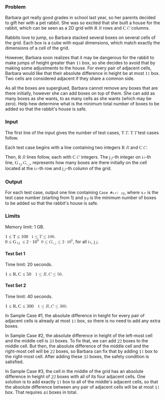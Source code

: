 <p><h3>Problem</h3>
<p>
  Barbara got really good grades in school last year,
  so her parents decided to gift her with a pet rabbit.
  She was so excited that she built a house for the rabbit,
  which can be seen as a 2D grid with <span class="MathJax_Preview" style="color: inherit;"></span><span class="MathJax" id="MathJax-Element-492-Frame" tabindex="0" data-mathml="<math xmlns=&quot;http://www.w3.org/1998/Math/MathML&quot;><mrow class=&quot;MJX-TeXAtom-ORD&quot;><mi mathvariant=&quot;bold&quot;>R</mi></mrow></math>" role="presentation" style="position: relative;"><nobr aria-hidden="true"><span class="math" id="MathJax-Span-5036" style="width: 0.969em; display: inline-block;"><span style="display: inline-block; position: relative; width: 0.855em; height: 0px; font-size: 110%;"><span style="position: absolute; clip: rect(1.423em, 1000.86em, 2.446em, -999.997em); top: -2.27em; left: 0em;"><span class="mrow" id="MathJax-Span-5037"><span class="texatom" id="MathJax-Span-5038"><span class="mrow" id="MathJax-Span-5039"><span class="mi" id="MathJax-Span-5040" style="font-family: MathJax_Main-bold;">R</span></span></span></span><span style="display: inline-block; width: 0px; height: 2.276em;"></span></span></span><span style="display: inline-block; overflow: hidden; vertical-align: -0.059em; border-left: 0px solid; width: 0px; height: 0.878em;"></span></span></nobr><span class="MJX_Assistive_MathML" role="presentation"><math xmlns="http://www.w3.org/1998/Math/MathML"><mrow class="MJX-TeXAtom-ORD"><mi mathvariant="bold">R</mi></mrow></math></span></span><script type="math/tex" id="MathJax-Element-492">\mathbf{R}</script> rows and <span class="MathJax_Preview" style="color: inherit;"></span><span class="MathJax" id="MathJax-Element-493-Frame" tabindex="0" data-mathml="<math xmlns=&quot;http://www.w3.org/1998/Math/MathML&quot;><mrow class=&quot;MJX-TeXAtom-ORD&quot;><mi mathvariant=&quot;bold&quot;>C</mi></mrow></math>" role="presentation" style="position: relative;"><nobr aria-hidden="true"><span class="math" id="MathJax-Span-5041" style="width: 0.969em; display: inline-block;"><span style="display: inline-block; position: relative; width: 0.855em; height: 0px; font-size: 110%;"><span style="position: absolute; clip: rect(1.423em, 1000.8em, 2.446em, -999.997em); top: -2.27em; left: 0em;"><span class="mrow" id="MathJax-Span-5042"><span class="texatom" id="MathJax-Span-5043"><span class="mrow" id="MathJax-Span-5044"><span class="mi" id="MathJax-Span-5045" style="font-family: MathJax_Main-bold;">C</span></span></span></span><span style="display: inline-block; width: 0px; height: 2.276em;"></span></span></span><span style="display: inline-block; overflow: hidden; vertical-align: -0.059em; border-left: 0px solid; width: 0px; height: 0.878em;"></span></span></nobr><span class="MJX_Assistive_MathML" role="presentation"><math xmlns="http://www.w3.org/1998/Math/MathML"><mrow class="MJX-TeXAtom-ORD"><mi mathvariant="bold">C</mi></mrow></math></span></span><script type="math/tex" id="MathJax-Element-493">\mathbf{C}</script> columns.
</p>
<p>
  Rabbits love to jump, so Barbara stacked several boxes on several cells of the grid.
  Each box is a cube with equal dimensions,
  which match exactly the dimensions of a cell of the grid.
</p>
<p>
  However, Barbara soon realizes that it may be dangerous for the rabbit to make jumps of height
  greater than <span class="MathJax_Preview" style="color: inherit;"></span><span class="MathJax" id="MathJax-Element-494-Frame" tabindex="0" data-mathml="<math xmlns=&quot;http://www.w3.org/1998/Math/MathML&quot;><mn>1</mn></math>" role="presentation" style="position: relative;"><nobr aria-hidden="true"><span class="math" id="MathJax-Span-5046" style="width: 0.571em; display: inline-block;"><span style="display: inline-block; position: relative; width: 0.514em; height: 0px; font-size: 110%;"><span style="position: absolute; clip: rect(1.366em, 1000.46em, 2.389em, -999.997em); top: -2.213em; left: 0em;"><span class="mrow" id="MathJax-Span-5047"><span class="mn" id="MathJax-Span-5048" style="font-family: MathJax_Main;">1</span></span><span style="display: inline-block; width: 0px; height: 2.219em;"></span></span></span><span style="display: inline-block; overflow: hidden; vertical-align: -0.059em; border-left: 0px solid; width: 0px; height: 0.878em;"></span></span></nobr><span class="MJX_Assistive_MathML" role="presentation"><math xmlns="http://www.w3.org/1998/Math/MathML"><mn>1</mn></math></span></span><script type="math/tex" id="MathJax-Element-494">1</script> box, so she decides to avoid that by making some adjustments to the house.
  For every pair of adjacent cells, Barbara would like that their absolute difference in height
  be at most <span class="MathJax_Preview" style="color: inherit;"></span><span class="MathJax" id="MathJax-Element-495-Frame" tabindex="0" data-mathml="<math xmlns=&quot;http://www.w3.org/1998/Math/MathML&quot;><mn>1</mn></math>" role="presentation" style="position: relative;"><nobr aria-hidden="true"><span class="math" id="MathJax-Span-5049" style="width: 0.571em; display: inline-block;"><span style="display: inline-block; position: relative; width: 0.514em; height: 0px; font-size: 110%;"><span style="position: absolute; clip: rect(1.366em, 1000.46em, 2.389em, -999.997em); top: -2.213em; left: 0em;"><span class="mrow" id="MathJax-Span-5050"><span class="mn" id="MathJax-Span-5051" style="font-family: MathJax_Main;">1</span></span><span style="display: inline-block; width: 0px; height: 2.219em;"></span></span></span><span style="display: inline-block; overflow: hidden; vertical-align: -0.059em; border-left: 0px solid; width: 0px; height: 0.878em;"></span></span></nobr><span class="MJX_Assistive_MathML" role="presentation"><math xmlns="http://www.w3.org/1998/Math/MathML"><mn>1</mn></math></span></span><script type="math/tex" id="MathJax-Element-495">1</script> box. Two cells are considered adjacent if they share a common side.
</p>
<p>
  As all the boxes are superglued, Barbara cannot remove any boxes that are there initially, however
  she can add boxes on top of them. She can add as many boxes as she wants, to as many cells as she
  wants (which may be zero). Help hew determine what is the minimum total number of boxes to be
  added so that the rabbit's house is safe.
</p>

<h3>Input</h3>
<p>
  The first line of the input gives the number of test cases, <span class="MathJax_Preview" style="color: inherit;"></span><span class="MathJax" id="MathJax-Element-496-Frame" tabindex="0" data-mathml="<math xmlns=&quot;http://www.w3.org/1998/Math/MathML&quot;><mrow class=&quot;MJX-TeXAtom-ORD&quot;><mi mathvariant=&quot;bold&quot;>T</mi></mrow></math>" role="presentation" style="position: relative;"><nobr aria-hidden="true"><span class="math" id="MathJax-Span-5052" style="width: 0.912em; display: inline-block;"><span style="display: inline-block; position: relative; width: 0.798em; height: 0px; font-size: 110%;"><span style="position: absolute; clip: rect(1.423em, 1000.74em, 2.446em, -999.997em); top: -2.27em; left: 0em;"><span class="mrow" id="MathJax-Span-5053"><span class="texatom" id="MathJax-Span-5054"><span class="mrow" id="MathJax-Span-5055"><span class="mi" id="MathJax-Span-5056" style="font-family: MathJax_Main-bold;">T</span></span></span></span><span style="display: inline-block; width: 0px; height: 2.276em;"></span></span></span><span style="display: inline-block; overflow: hidden; vertical-align: -0.059em; border-left: 0px solid; width: 0px; height: 0.878em;"></span></span></nobr><span class="MJX_Assistive_MathML" role="presentation"><math xmlns="http://www.w3.org/1998/Math/MathML"><mrow class="MJX-TeXAtom-ORD"><mi mathvariant="bold">T</mi></mrow></math></span></span><script type="math/tex" id="MathJax-Element-496">\mathbf{T}</script>. <span class="MathJax_Preview" style="color: inherit;"></span><span class="MathJax" id="MathJax-Element-497-Frame" tabindex="0" data-mathml="<math xmlns=&quot;http://www.w3.org/1998/Math/MathML&quot;><mrow class=&quot;MJX-TeXAtom-ORD&quot;><mi mathvariant=&quot;bold&quot;>T</mi></mrow></math>" role="presentation" style="position: relative;"><nobr aria-hidden="true"><span class="math" id="MathJax-Span-5057" style="width: 0.912em; display: inline-block;"><span style="display: inline-block; position: relative; width: 0.798em; height: 0px; font-size: 110%;"><span style="position: absolute; clip: rect(1.423em, 1000.74em, 2.446em, -999.997em); top: -2.27em; left: 0em;"><span class="mrow" id="MathJax-Span-5058"><span class="texatom" id="MathJax-Span-5059"><span class="mrow" id="MathJax-Span-5060"><span class="mi" id="MathJax-Span-5061" style="font-family: MathJax_Main-bold;">T</span></span></span></span><span style="display: inline-block; width: 0px; height: 2.276em;"></span></span></span><span style="display: inline-block; overflow: hidden; vertical-align: -0.059em; border-left: 0px solid; width: 0px; height: 0.878em;"></span></span></nobr><span class="MJX_Assistive_MathML" role="presentation"><math xmlns="http://www.w3.org/1998/Math/MathML"><mrow class="MJX-TeXAtom-ORD"><mi mathvariant="bold">T</mi></mrow></math></span></span><script type="math/tex" id="MathJax-Element-497">\mathbf{T}</script> test cases follow.
</p>
<p>
  Each test case begins with a line containing two integers <span class="MathJax_Preview" style="color: inherit;"></span><span class="MathJax" id="MathJax-Element-498-Frame" tabindex="0" data-mathml="<math xmlns=&quot;http://www.w3.org/1998/Math/MathML&quot;><mrow class=&quot;MJX-TeXAtom-ORD&quot;><mi mathvariant=&quot;bold&quot;>R</mi></mrow></math>" role="presentation" style="position: relative;"><nobr aria-hidden="true"><span class="math" id="MathJax-Span-5062" style="width: 0.969em; display: inline-block;"><span style="display: inline-block; position: relative; width: 0.855em; height: 0px; font-size: 110%;"><span style="position: absolute; clip: rect(1.423em, 1000.86em, 2.446em, -999.997em); top: -2.27em; left: 0em;"><span class="mrow" id="MathJax-Span-5063"><span class="texatom" id="MathJax-Span-5064"><span class="mrow" id="MathJax-Span-5065"><span class="mi" id="MathJax-Span-5066" style="font-family: MathJax_Main-bold;">R</span></span></span></span><span style="display: inline-block; width: 0px; height: 2.276em;"></span></span></span><span style="display: inline-block; overflow: hidden; vertical-align: -0.059em; border-left: 0px solid; width: 0px; height: 0.878em;"></span></span></nobr><span class="MJX_Assistive_MathML" role="presentation"><math xmlns="http://www.w3.org/1998/Math/MathML"><mrow class="MJX-TeXAtom-ORD"><mi mathvariant="bold">R</mi></mrow></math></span></span><script type="math/tex" id="MathJax-Element-498">\mathbf{R}</script> and <span class="MathJax_Preview" style="color: inherit;"></span><span class="MathJax" id="MathJax-Element-499-Frame" tabindex="0" data-mathml="<math xmlns=&quot;http://www.w3.org/1998/Math/MathML&quot;><mrow class=&quot;MJX-TeXAtom-ORD&quot;><mi mathvariant=&quot;bold&quot;>C</mi></mrow></math>" role="presentation" style="position: relative;"><nobr aria-hidden="true"><span class="math" id="MathJax-Span-5067" style="width: 0.969em; display: inline-block;"><span style="display: inline-block; position: relative; width: 0.855em; height: 0px; font-size: 110%;"><span style="position: absolute; clip: rect(1.423em, 1000.8em, 2.446em, -999.997em); top: -2.27em; left: 0em;"><span class="mrow" id="MathJax-Span-5068"><span class="texatom" id="MathJax-Span-5069"><span class="mrow" id="MathJax-Span-5070"><span class="mi" id="MathJax-Span-5071" style="font-family: MathJax_Main-bold;">C</span></span></span></span><span style="display: inline-block; width: 0px; height: 2.276em;"></span></span></span><span style="display: inline-block; overflow: hidden; vertical-align: -0.059em; border-left: 0px solid; width: 0px; height: 0.878em;"></span></span></nobr><span class="MJX_Assistive_MathML" role="presentation"><math xmlns="http://www.w3.org/1998/Math/MathML"><mrow class="MJX-TeXAtom-ORD"><mi mathvariant="bold">C</mi></mrow></math></span></span><script type="math/tex" id="MathJax-Element-499">\mathbf{C}</script>.
</p>
<p>
  Then, <span class="MathJax_Preview" style="color: inherit;"></span><span class="MathJax" id="MathJax-Element-500-Frame" tabindex="0" data-mathml="<math xmlns=&quot;http://www.w3.org/1998/Math/MathML&quot;><mrow class=&quot;MJX-TeXAtom-ORD&quot;><mi mathvariant=&quot;bold&quot;>R</mi></mrow></math>" role="presentation" style="position: relative;"><nobr aria-hidden="true"><span class="math" id="MathJax-Span-5072" style="width: 0.969em; display: inline-block;"><span style="display: inline-block; position: relative; width: 0.855em; height: 0px; font-size: 110%;"><span style="position: absolute; clip: rect(1.423em, 1000.86em, 2.446em, -999.997em); top: -2.27em; left: 0em;"><span class="mrow" id="MathJax-Span-5073"><span class="texatom" id="MathJax-Span-5074"><span class="mrow" id="MathJax-Span-5075"><span class="mi" id="MathJax-Span-5076" style="font-family: MathJax_Main-bold;">R</span></span></span></span><span style="display: inline-block; width: 0px; height: 2.276em;"></span></span></span><span style="display: inline-block; overflow: hidden; vertical-align: -0.059em; border-left: 0px solid; width: 0px; height: 0.878em;"></span></span></nobr><span class="MJX_Assistive_MathML" role="presentation"><math xmlns="http://www.w3.org/1998/Math/MathML"><mrow class="MJX-TeXAtom-ORD"><mi mathvariant="bold">R</mi></mrow></math></span></span><script type="math/tex" id="MathJax-Element-500">\mathbf{R}</script> lines follow, each with <span class="MathJax_Preview" style="color: inherit;"></span><span class="MathJax" id="MathJax-Element-501-Frame" tabindex="0" data-mathml="<math xmlns=&quot;http://www.w3.org/1998/Math/MathML&quot;><mrow class=&quot;MJX-TeXAtom-ORD&quot;><mi mathvariant=&quot;bold&quot;>C</mi></mrow></math>" role="presentation" style="position: relative;"><nobr aria-hidden="true"><span class="math" id="MathJax-Span-5077" style="width: 0.969em; display: inline-block;"><span style="display: inline-block; position: relative; width: 0.855em; height: 0px; font-size: 110%;"><span style="position: absolute; clip: rect(1.423em, 1000.8em, 2.446em, -999.997em); top: -2.27em; left: 0em;"><span class="mrow" id="MathJax-Span-5078"><span class="texatom" id="MathJax-Span-5079"><span class="mrow" id="MathJax-Span-5080"><span class="mi" id="MathJax-Span-5081" style="font-family: MathJax_Main-bold;">C</span></span></span></span><span style="display: inline-block; width: 0px; height: 2.276em;"></span></span></span><span style="display: inline-block; overflow: hidden; vertical-align: -0.059em; border-left: 0px solid; width: 0px; height: 0.878em;"></span></span></nobr><span class="MJX_Assistive_MathML" role="presentation"><math xmlns="http://www.w3.org/1998/Math/MathML"><mrow class="MJX-TeXAtom-ORD"><mi mathvariant="bold">C</mi></mrow></math></span></span><script type="math/tex" id="MathJax-Element-501">\mathbf{C}</script> integers.
  The <span class="MathJax_Preview" style="color: inherit;"></span><span class="MathJax" id="MathJax-Element-502-Frame" tabindex="0" data-mathml="<math xmlns=&quot;http://www.w3.org/1998/Math/MathML&quot;><mi>j</mi></math>" role="presentation" style="position: relative;"><nobr aria-hidden="true"><span class="math" id="MathJax-Span-5082" style="width: 0.457em; display: inline-block;"><span style="display: inline-block; position: relative; width: 0.401em; height: 0px; font-size: 110%;"><span style="position: absolute; clip: rect(1.31em, 1000.4em, 2.56em, -999.997em); top: -2.156em; left: 0em;"><span class="mrow" id="MathJax-Span-5083"><span class="mi" id="MathJax-Span-5084" style="font-family: MathJax_Math-italic;">j</span></span><span style="display: inline-block; width: 0px; height: 2.162em;"></span></span></span><span style="display: inline-block; overflow: hidden; vertical-align: -0.309em; border-left: 0px solid; width: 0px; height: 1.066em;"></span></span></nobr><span class="MJX_Assistive_MathML" role="presentation"><math xmlns="http://www.w3.org/1998/Math/MathML"><mi>j</mi></math></span></span><script type="math/tex" id="MathJax-Element-502">j</script>-th integer on <span class="MathJax_Preview" style="color: inherit;"></span><span class="MathJax" id="MathJax-Element-503-Frame" tabindex="0" data-mathml="<math xmlns=&quot;http://www.w3.org/1998/Math/MathML&quot;><mi>i</mi></math>" role="presentation" style="position: relative;"><nobr aria-hidden="true"><span class="math" id="MathJax-Span-5085" style="width: 0.401em; display: inline-block;"><span style="display: inline-block; position: relative; width: 0.344em; height: 0px; font-size: 110%;"><span style="position: absolute; clip: rect(1.31em, 1000.29em, 2.332em, -999.997em); top: -2.156em; left: 0em;"><span class="mrow" id="MathJax-Span-5086"><span class="mi" id="MathJax-Span-5087" style="font-family: MathJax_Math-italic;">i</span></span><span style="display: inline-block; width: 0px; height: 2.162em;"></span></span></span><span style="display: inline-block; overflow: hidden; vertical-align: -0.059em; border-left: 0px solid; width: 0px; height: 0.878em;"></span></span></nobr><span class="MJX_Assistive_MathML" role="presentation"><math xmlns="http://www.w3.org/1998/Math/MathML"><mi>i</mi></math></span></span><script type="math/tex" id="MathJax-Element-503">i</script>-th line, <span class="MathJax_Preview" style="color: inherit;"></span><span class="MathJax" id="MathJax-Element-504-Frame" tabindex="0" data-mathml="<math xmlns=&quot;http://www.w3.org/1998/Math/MathML&quot;><mrow class=&quot;MJX-TeXAtom-ORD&quot;><msub><mi mathvariant=&quot;bold&quot;>G</mi><mrow class=&quot;MJX-TeXAtom-ORD&quot;><mi mathvariant=&quot;bold&quot;>i</mi><mo mathvariant=&quot;bold&quot;>,</mo><mi mathvariant=&quot;bold&quot;>j</mi></mrow></msub></mrow></math>" role="presentation" style="position: relative;"><nobr aria-hidden="true"><span class="math" id="MathJax-Span-5088" style="width: 1.878em; display: inline-block;"><span style="display: inline-block; position: relative; width: 1.707em; height: 0px; font-size: 110%;"><span style="position: absolute; clip: rect(1.31em, 1001.71em, 2.616em, -999.997em); top: -2.156em; left: 0em;"><span class="mrow" id="MathJax-Span-5089"><span class="texatom" id="MathJax-Span-5090"><span class="mrow" id="MathJax-Span-5091"><span class="msubsup" id="MathJax-Span-5092"><span style="display: inline-block; position: relative; width: 1.707em; height: 0px;"><span style="position: absolute; clip: rect(3.128em, 1000.86em, 4.151em, -999.997em); top: -3.974em; left: 0em;"><span class="mi" id="MathJax-Span-5093" style="font-family: MathJax_Main-bold;">G</span><span style="display: inline-block; width: 0px; height: 3.98em;"></span></span><span style="position: absolute; top: -3.804em; left: 0.912em;"><span class="texatom" id="MathJax-Span-5094"><span class="mrow" id="MathJax-Span-5095"><span class="mi" id="MathJax-Span-5096" style="font-size: 70.7%; font-family: MathJax_Main-bold;">i</span><span class="mo" id="MathJax-Span-5097" style="font-size: 70.7%; font-family: MathJax_Main-bold;">,</span><span class="mi" id="MathJax-Span-5098" style="font-size: 70.7%; font-family: MathJax_Main-bold;">j</span></span></span><span style="display: inline-block; width: 0px; height: 3.98em;"></span></span></span></span></span></span></span><span style="display: inline-block; width: 0px; height: 2.162em;"></span></span></span><span style="display: inline-block; overflow: hidden; vertical-align: -0.372em; border-left: 0px solid; width: 0px; height: 1.191em;"></span></span></nobr><span class="MJX_Assistive_MathML" role="presentation"><math xmlns="http://www.w3.org/1998/Math/MathML"><mrow class="MJX-TeXAtom-ORD"><msub><mi mathvariant="bold">G</mi><mrow class="MJX-TeXAtom-ORD"><mi mathvariant="bold">i</mi><mo mathvariant="bold">,</mo><mi mathvariant="bold">j</mi></mrow></msub></mrow></math></span></span><script type="math/tex" id="MathJax-Element-504">\mathbf{G_{i,j}}</script>,
  represents how many boxes are there initially on the cell located
  at the <span class="MathJax_Preview" style="color: inherit;"></span><span class="MathJax" id="MathJax-Element-505-Frame" tabindex="0" data-mathml="<math xmlns=&quot;http://www.w3.org/1998/Math/MathML&quot;><mi>i</mi></math>" role="presentation" style="position: relative;"><nobr aria-hidden="true"><span class="math" id="MathJax-Span-5099" style="width: 0.401em; display: inline-block;"><span style="display: inline-block; position: relative; width: 0.344em; height: 0px; font-size: 110%;"><span style="position: absolute; clip: rect(1.31em, 1000.29em, 2.332em, -999.997em); top: -2.156em; left: 0em;"><span class="mrow" id="MathJax-Span-5100"><span class="mi" id="MathJax-Span-5101" style="font-family: MathJax_Math-italic;">i</span></span><span style="display: inline-block; width: 0px; height: 2.162em;"></span></span></span><span style="display: inline-block; overflow: hidden; vertical-align: -0.059em; border-left: 0px solid; width: 0px; height: 0.878em;"></span></span></nobr><span class="MJX_Assistive_MathML" role="presentation"><math xmlns="http://www.w3.org/1998/Math/MathML"><mi>i</mi></math></span></span><script type="math/tex" id="MathJax-Element-505">i</script>-th row and <span class="MathJax_Preview" style="color: inherit;"></span><span class="MathJax" id="MathJax-Element-506-Frame" tabindex="0" data-mathml="<math xmlns=&quot;http://www.w3.org/1998/Math/MathML&quot;><mi>j</mi></math>" role="presentation" style="position: relative;"><nobr aria-hidden="true"><span class="math" id="MathJax-Span-5102" style="width: 0.457em; display: inline-block;"><span style="display: inline-block; position: relative; width: 0.401em; height: 0px; font-size: 110%;"><span style="position: absolute; clip: rect(1.31em, 1000.4em, 2.56em, -999.997em); top: -2.156em; left: 0em;"><span class="mrow" id="MathJax-Span-5103"><span class="mi" id="MathJax-Span-5104" style="font-family: MathJax_Math-italic;">j</span></span><span style="display: inline-block; width: 0px; height: 2.162em;"></span></span></span><span style="display: inline-block; overflow: hidden; vertical-align: -0.309em; border-left: 0px solid; width: 0px; height: 1.066em;"></span></span></nobr><span class="MJX_Assistive_MathML" role="presentation"><math xmlns="http://www.w3.org/1998/Math/MathML"><mi>j</mi></math></span></span><script type="math/tex" id="MathJax-Element-506">j</script>-th column of the grid.
</p>

<h3>Output</h3>
<p>
  For each test case, output one line containing <code>Case #<span class="MathJax_Preview" style="color: inherit;"></span><span class="MathJax" id="MathJax-Element-507-Frame" tabindex="0" data-mathml="<math xmlns=&quot;http://www.w3.org/1998/Math/MathML&quot;><mi>x</mi></math>" role="presentation" style="position: relative;"><nobr aria-hidden="true"><span class="math" id="MathJax-Span-5105" style="width: 0.602em; display: inline-block;"><span style="display: inline-block; position: relative; width: 0.602em; height: 0px; font-size: 94%;"><span style="position: absolute; clip: rect(1.466em, 1000.53em, 2.33em, -999.997em); top: -2.124em; left: 0em;"><span class="mrow" id="MathJax-Span-5106"><span class="mi" id="MathJax-Span-5107" style="font-family: MathJax_Math-italic;">x</span></span><span style="display: inline-block; width: 0px; height: 2.131em;"></span></span></span><span style="display: inline-block; overflow: hidden; vertical-align: -0.059em; border-left: 0px solid; width: 0px; height: 0.566em;"></span></span></nobr><span class="MJX_Assistive_MathML" role="presentation"><math xmlns="http://www.w3.org/1998/Math/MathML"><mi>x</mi></math></span></span><script type="math/tex" id="MathJax-Element-507">x</script>: <span class="MathJax_Preview" style="color: inherit;"></span><span class="MathJax" id="MathJax-Element-508-Frame" tabindex="0" data-mathml="<math xmlns=&quot;http://www.w3.org/1998/Math/MathML&quot;><mi>y</mi></math>" role="presentation" style="position: relative;"><nobr aria-hidden="true"><span class="math" id="MathJax-Span-5108" style="width: 0.469em; display: inline-block;"><span style="display: inline-block; position: relative; width: 0.469em; height: 0px; font-size: 94%;"><span style="position: absolute; clip: rect(1.466em, 1000.47em, 2.53em, -999.997em); top: -2.124em; left: 0em;"><span class="mrow" id="MathJax-Span-5109"><span class="mi" id="MathJax-Span-5110" style="font-family: MathJax_Math-italic;">y<span style="display: inline-block; overflow: hidden; height: 1px; width: 0.003em;"></span></span></span><span style="display: inline-block; width: 0px; height: 2.131em;"></span></span></span><span style="display: inline-block; overflow: hidden; vertical-align: -0.247em; border-left: 0px solid; width: 0px; height: 0.753em;"></span></span></nobr><span class="MJX_Assistive_MathML" role="presentation"><math xmlns="http://www.w3.org/1998/Math/MathML"><mi>y</mi></math></span></span><script type="math/tex" id="MathJax-Element-508">y</script></code>,
  where <span class="MathJax_Preview" style="color: inherit;"></span><span class="MathJax" id="MathJax-Element-509-Frame" tabindex="0" data-mathml="<math xmlns=&quot;http://www.w3.org/1998/Math/MathML&quot;><mi>x</mi></math>" role="presentation" style="position: relative;"><nobr aria-hidden="true"><span class="math" id="MathJax-Span-5111" style="width: 0.628em; display: inline-block;"><span style="display: inline-block; position: relative; width: 0.571em; height: 0px; font-size: 110%;"><span style="position: absolute; clip: rect(1.537em, 1000.51em, 2.332em, -999.997em); top: -2.156em; left: 0em;"><span class="mrow" id="MathJax-Span-5112"><span class="mi" id="MathJax-Span-5113" style="font-family: MathJax_Math-italic;">x</span></span><span style="display: inline-block; width: 0px; height: 2.162em;"></span></span></span><span style="display: inline-block; overflow: hidden; vertical-align: -0.059em; border-left: 0px solid; width: 0px; height: 0.628em;"></span></span></nobr><span class="MJX_Assistive_MathML" role="presentation"><math xmlns="http://www.w3.org/1998/Math/MathML"><mi>x</mi></math></span></span><script type="math/tex" id="MathJax-Element-509">x</script> is the test case number (starting from 1) and <span class="MathJax_Preview" style="color: inherit;"></span><span class="MathJax" id="MathJax-Element-510-Frame" tabindex="0" data-mathml="<math xmlns=&quot;http://www.w3.org/1998/Math/MathML&quot;><mi>y</mi></math>" role="presentation" style="position: relative;"><nobr aria-hidden="true"><span class="math" id="MathJax-Span-5114" style="width: 0.571em; display: inline-block;"><span style="display: inline-block; position: relative; width: 0.514em; height: 0px; font-size: 110%;"><span style="position: absolute; clip: rect(1.537em, 1000.51em, 2.56em, -999.997em); top: -2.156em; left: 0em;"><span class="mrow" id="MathJax-Span-5115"><span class="mi" id="MathJax-Span-5116" style="font-family: MathJax_Math-italic;">y<span style="display: inline-block; overflow: hidden; height: 1px; width: 0.003em;"></span></span></span><span style="display: inline-block; width: 0px; height: 2.162em;"></span></span></span><span style="display: inline-block; overflow: hidden; vertical-align: -0.309em; border-left: 0px solid; width: 0px; height: 0.816em;"></span></span></nobr><span class="MJX_Assistive_MathML" role="presentation"><math xmlns="http://www.w3.org/1998/Math/MathML"><mi>y</mi></math></span></span><script type="math/tex" id="MathJax-Element-510">y</script> is the minimum number
  of boxes to be added so that the rabbit's house is safe.
</p>

<h3>Limits</h3>
<p>
Memory limit: 1 GB.<br>

<span class="MathJax_Preview" style="color: inherit;"></span><span class="MathJax" id="MathJax-Element-511-Frame" tabindex="0" data-mathml="<math xmlns=&quot;http://www.w3.org/1998/Math/MathML&quot;><mn>1</mn><mo>&amp;#x2264;</mo><mrow class=&quot;MJX-TeXAtom-ORD&quot;><mi mathvariant=&quot;bold&quot;>T</mi></mrow><mo>&amp;#x2264;</mo><mn>100</mn></math>" role="presentation" style="position: relative;"><nobr aria-hidden="true"><span class="math" id="MathJax-Span-5117" style="width: 6.082em; display: inline-block;"><span style="display: inline-block; position: relative; width: 5.514em; height: 0px; font-size: 110%;"><span style="position: absolute; clip: rect(1.423em, 1005.46em, 2.56em, -999.997em); top: -2.27em; left: 0em;"><span class="mrow" id="MathJax-Span-5118"><span class="mn" id="MathJax-Span-5119" style="font-family: MathJax_Main;">1</span><span class="mo" id="MathJax-Span-5120" style="font-family: MathJax_Main; padding-left: 0.287em;">≤</span><span class="texatom" id="MathJax-Span-5121" style="padding-left: 0.287em;"><span class="mrow" id="MathJax-Span-5122"><span class="mi" id="MathJax-Span-5123" style="font-family: MathJax_Main-bold;">T</span></span></span><span class="mo" id="MathJax-Span-5124" style="font-family: MathJax_Main; padding-left: 0.287em;">≤</span><span class="mn" id="MathJax-Span-5125" style="font-family: MathJax_Main; padding-left: 0.287em;">100</span></span><span style="display: inline-block; width: 0px; height: 2.276em;"></span></span></span><span style="display: inline-block; overflow: hidden; vertical-align: -0.184em; border-left: 0px solid; width: 0px; height: 1.003em;"></span></span></nobr><span class="MJX_Assistive_MathML" role="presentation"><math xmlns="http://www.w3.org/1998/Math/MathML"><mn>1</mn><mo>≤</mo><mrow class="MJX-TeXAtom-ORD"><mi mathvariant="bold">T</mi></mrow><mo>≤</mo><mn>100</mn></math></span></span><script type="math/tex" id="MathJax-Element-511">1 \le \mathbf{T} \le 100</script>.<br>
<span class="MathJax_Preview" style="color: inherit;"></span><span class="MathJax" id="MathJax-Element-512-Frame" tabindex="0" data-mathml="<math xmlns=&quot;http://www.w3.org/1998/Math/MathML&quot;><mn>0</mn><mo>&amp;#x2264;</mo><mrow class=&quot;MJX-TeXAtom-ORD&quot;><msub><mi mathvariant=&quot;bold&quot;>G</mi><mrow class=&quot;MJX-TeXAtom-ORD&quot;><mi mathvariant=&quot;bold&quot;>i</mi><mo mathvariant=&quot;bold&quot;>,</mo><mi mathvariant=&quot;bold&quot;>j</mi></mrow></msub></mrow><mo>&amp;#x2264;</mo><mn>2</mn><mo>&amp;#x22C5;</mo><msup><mn>10</mn><mn>6</mn></msup></math>" role="presentation" style="position: relative;"><nobr aria-hidden="true"><span class="math" id="MathJax-Span-5126" style="width: 8.355em; display: inline-block;"><span style="display: inline-block; position: relative; width: 7.56em; height: 0px; font-size: 110%;"><span style="position: absolute; clip: rect(1.196em, 1007.56em, 2.673em, -999.997em); top: -2.213em; left: 0em;"><span class="mrow" id="MathJax-Span-5127"><span class="mn" id="MathJax-Span-5128" style="font-family: MathJax_Main;">0</span><span class="mo" id="MathJax-Span-5129" style="font-family: MathJax_Main; padding-left: 0.287em;">≤</span><span class="texatom" id="MathJax-Span-5130" style="padding-left: 0.287em;"><span class="mrow" id="MathJax-Span-5131"><span class="msubsup" id="MathJax-Span-5132"><span style="display: inline-block; position: relative; width: 1.707em; height: 0px;"><span style="position: absolute; clip: rect(3.128em, 1000.86em, 4.151em, -999.997em); top: -3.974em; left: 0em;"><span class="mi" id="MathJax-Span-5133" style="font-family: MathJax_Main-bold;">G</span><span style="display: inline-block; width: 0px; height: 3.98em;"></span></span><span style="position: absolute; top: -3.804em; left: 0.912em;"><span class="texatom" id="MathJax-Span-5134"><span class="mrow" id="MathJax-Span-5135"><span class="mi" id="MathJax-Span-5136" style="font-size: 70.7%; font-family: MathJax_Main-bold;">i</span><span class="mo" id="MathJax-Span-5137" style="font-size: 70.7%; font-family: MathJax_Main-bold;">,</span><span class="mi" id="MathJax-Span-5138" style="font-size: 70.7%; font-family: MathJax_Main-bold;">j</span></span></span><span style="display: inline-block; width: 0px; height: 3.98em;"></span></span></span></span></span></span><span class="mo" id="MathJax-Span-5139" style="font-family: MathJax_Main; padding-left: 0.287em;">≤</span><span class="mn" id="MathJax-Span-5140" style="font-family: MathJax_Main; padding-left: 0.287em;">2</span><span class="mo" id="MathJax-Span-5141" style="font-family: MathJax_Main; padding-left: 0.23em;">⋅</span><span class="msubsup" id="MathJax-Span-5142" style="padding-left: 0.23em;"><span style="display: inline-block; position: relative; width: 1.423em; height: 0px;"><span style="position: absolute; clip: rect(3.128em, 1000.97em, 4.151em, -999.997em); top: -3.974em; left: 0em;"><span class="mn" id="MathJax-Span-5143" style="font-family: MathJax_Main;">10</span><span style="display: inline-block; width: 0px; height: 3.98em;"></span></span><span style="position: absolute; top: -4.372em; left: 1.026em;"><span class="mn" id="MathJax-Span-5144" style="font-size: 70.7%; font-family: MathJax_Main;">6</span><span style="display: inline-block; width: 0px; height: 3.98em;"></span></span></span></span></span><span style="display: inline-block; width: 0px; height: 2.219em;"></span></span></span><span style="display: inline-block; overflow: hidden; vertical-align: -0.372em; border-left: 0px solid; width: 0px; height: 1.378em;"></span></span></nobr><span class="MJX_Assistive_MathML" role="presentation"><math xmlns="http://www.w3.org/1998/Math/MathML"><mn>0</mn><mo>≤</mo><mrow class="MJX-TeXAtom-ORD"><msub><mi mathvariant="bold">G</mi><mrow class="MJX-TeXAtom-ORD"><mi mathvariant="bold">i</mi><mo mathvariant="bold">,</mo><mi mathvariant="bold">j</mi></mrow></msub></mrow><mo>≤</mo><mn>2</mn><mo>⋅</mo><msup><mn>10</mn><mn>6</mn></msup></math></span></span><script type="math/tex" id="MathJax-Element-512">0 \le \mathbf{G\_{i,j}} \le 2 \cdot 10^6</script>, for all <span class="MathJax_Preview" style="color: inherit;"></span><span class="MathJax" id="MathJax-Element-513-Frame" tabindex="0" data-mathml="<math xmlns=&quot;http://www.w3.org/1998/Math/MathML&quot;><mi>i</mi></math>" role="presentation" style="position: relative;"><nobr aria-hidden="true"><span class="math" id="MathJax-Span-5145" style="width: 0.401em; display: inline-block;"><span style="display: inline-block; position: relative; width: 0.344em; height: 0px; font-size: 110%;"><span style="position: absolute; clip: rect(1.31em, 1000.29em, 2.332em, -999.997em); top: -2.156em; left: 0em;"><span class="mrow" id="MathJax-Span-5146"><span class="mi" id="MathJax-Span-5147" style="font-family: MathJax_Math-italic;">i</span></span><span style="display: inline-block; width: 0px; height: 2.162em;"></span></span></span><span style="display: inline-block; overflow: hidden; vertical-align: -0.059em; border-left: 0px solid; width: 0px; height: 0.878em;"></span></span></nobr><span class="MJX_Assistive_MathML" role="presentation"><math xmlns="http://www.w3.org/1998/Math/MathML"><mi>i</mi></math></span></span><script type="math/tex" id="MathJax-Element-513">i</script>, <span class="MathJax_Preview" style="color: inherit;"></span><span class="MathJax" id="MathJax-Element-514-Frame" tabindex="0" data-mathml="<math xmlns=&quot;http://www.w3.org/1998/Math/MathML&quot;><mi>j</mi></math>" role="presentation" style="position: relative;"><nobr aria-hidden="true"><span class="math" id="MathJax-Span-5148" style="width: 0.457em; display: inline-block;"><span style="display: inline-block; position: relative; width: 0.401em; height: 0px; font-size: 110%;"><span style="position: absolute; clip: rect(1.31em, 1000.4em, 2.56em, -999.997em); top: -2.156em; left: 0em;"><span class="mrow" id="MathJax-Span-5149"><span class="mi" id="MathJax-Span-5150" style="font-family: MathJax_Math-italic;">j</span></span><span style="display: inline-block; width: 0px; height: 2.162em;"></span></span></span><span style="display: inline-block; overflow: hidden; vertical-align: -0.309em; border-left: 0px solid; width: 0px; height: 1.066em;"></span></span></nobr><span class="MJX_Assistive_MathML" role="presentation"><math xmlns="http://www.w3.org/1998/Math/MathML"><mi>j</mi></math></span></span><script type="math/tex" id="MathJax-Element-514">j</script>.<br>

</p>

<h4>Test Set 1</h4>
<p>
Time limit: 20 seconds.<br>

<span class="MathJax_Preview" style="color: inherit;"></span><span class="MathJax" id="MathJax-Element-515-Frame" tabindex="0" data-mathml="<math xmlns=&quot;http://www.w3.org/1998/Math/MathML&quot;><mn>1</mn><mo>&amp;#x2264;</mo><mrow class=&quot;MJX-TeXAtom-ORD&quot;><mi mathvariant=&quot;bold&quot;>R</mi></mrow><mo>,</mo><mrow class=&quot;MJX-TeXAtom-ORD&quot;><mi mathvariant=&quot;bold&quot;>C</mi></mrow><mo>&amp;#x2264;</mo><mn>50</mn></math>" role="presentation" style="position: relative;"><nobr aria-hidden="true"><span class="math" id="MathJax-Span-5151" style="width: 6.991em; display: inline-block;"><span style="display: inline-block; position: relative; width: 6.366em; height: 0px; font-size: 110%;"><span style="position: absolute; clip: rect(1.423em, 1006.31em, 2.616em, -999.997em); top: -2.27em; left: 0em;"><span class="mrow" id="MathJax-Span-5152"><span class="mn" id="MathJax-Span-5153" style="font-family: MathJax_Main;">1</span><span class="mo" id="MathJax-Span-5154" style="font-family: MathJax_Main; padding-left: 0.287em;">≤</span><span class="texatom" id="MathJax-Span-5155" style="padding-left: 0.287em;"><span class="mrow" id="MathJax-Span-5156"><span class="mi" id="MathJax-Span-5157" style="font-family: MathJax_Main-bold;">R</span></span></span><span class="mo" id="MathJax-Span-5158" style="font-family: MathJax_Main;">,</span><span class="texatom" id="MathJax-Span-5159" style="padding-left: 0.173em;"><span class="mrow" id="MathJax-Span-5160"><span class="mi" id="MathJax-Span-5161" style="font-family: MathJax_Main-bold;">C</span></span></span><span class="mo" id="MathJax-Span-5162" style="font-family: MathJax_Main; padding-left: 0.287em;">≤</span><span class="mn" id="MathJax-Span-5163" style="font-family: MathJax_Main; padding-left: 0.287em;">50</span></span><span style="display: inline-block; width: 0px; height: 2.276em;"></span></span></span><span style="display: inline-block; overflow: hidden; vertical-align: -0.247em; border-left: 0px solid; width: 0px; height: 1.128em;"></span></span></nobr><span class="MJX_Assistive_MathML" role="presentation"><math xmlns="http://www.w3.org/1998/Math/MathML"><mn>1</mn><mo>≤</mo><mrow class="MJX-TeXAtom-ORD"><mi mathvariant="bold">R</mi></mrow><mo>,</mo><mrow class="MJX-TeXAtom-ORD"><mi mathvariant="bold">C</mi></mrow><mo>≤</mo><mn>50</mn></math></span></span><script type="math/tex" id="MathJax-Element-515">1 \le \mathbf{R}, \mathbf{C} \le 50</script>.<br>

</p>

<h4>Test Set 2</h4>
<p>
Time limit: 40 seconds.<br>

<span class="MathJax_Preview" style="color: inherit;"></span><span class="MathJax" id="MathJax-Element-516-Frame" tabindex="0" data-mathml="<math xmlns=&quot;http://www.w3.org/1998/Math/MathML&quot;><mn>1</mn><mo>&amp;#x2264;</mo><mrow class=&quot;MJX-TeXAtom-ORD&quot;><mi mathvariant=&quot;bold&quot;>R</mi></mrow><mo>,</mo><mrow class=&quot;MJX-TeXAtom-ORD&quot;><mi mathvariant=&quot;bold&quot;>C</mi></mrow><mo>&amp;#x2264;</mo><mn>300</mn></math>" role="presentation" style="position: relative;"><nobr aria-hidden="true"><span class="math" id="MathJax-Span-5164" style="width: 7.56em; display: inline-block;"><span style="display: inline-block; position: relative; width: 6.878em; height: 0px; font-size: 110%;"><span style="position: absolute; clip: rect(1.423em, 1006.82em, 2.616em, -999.997em); top: -2.27em; left: 0em;"><span class="mrow" id="MathJax-Span-5165"><span class="mn" id="MathJax-Span-5166" style="font-family: MathJax_Main;">1</span><span class="mo" id="MathJax-Span-5167" style="font-family: MathJax_Main; padding-left: 0.287em;">≤</span><span class="texatom" id="MathJax-Span-5168" style="padding-left: 0.287em;"><span class="mrow" id="MathJax-Span-5169"><span class="mi" id="MathJax-Span-5170" style="font-family: MathJax_Main-bold;">R</span></span></span><span class="mo" id="MathJax-Span-5171" style="font-family: MathJax_Main;">,</span><span class="texatom" id="MathJax-Span-5172" style="padding-left: 0.173em;"><span class="mrow" id="MathJax-Span-5173"><span class="mi" id="MathJax-Span-5174" style="font-family: MathJax_Main-bold;">C</span></span></span><span class="mo" id="MathJax-Span-5175" style="font-family: MathJax_Main; padding-left: 0.287em;">≤</span><span class="mn" id="MathJax-Span-5176" style="font-family: MathJax_Main; padding-left: 0.287em;">300</span></span><span style="display: inline-block; width: 0px; height: 2.276em;"></span></span></span><span style="display: inline-block; overflow: hidden; vertical-align: -0.247em; border-left: 0px solid; width: 0px; height: 1.128em;"></span></span></nobr><span class="MJX_Assistive_MathML" role="presentation"><math xmlns="http://www.w3.org/1998/Math/MathML"><mn>1</mn><mo>≤</mo><mrow class="MJX-TeXAtom-ORD"><mi mathvariant="bold">R</mi></mrow><mo>,</mo><mrow class="MJX-TeXAtom-ORD"><mi mathvariant="bold">C</mi></mrow><mo>≤</mo><mn>300</mn></math></span></span><script type="math/tex" id="MathJax-Element-516">1 \le \mathbf{R}, \mathbf{C} \le 300</script>.<br>

</p>

<p>
  In Sample Case #1, the absolute difference in height for every pair of adjacent cells is already
  at most <span class="MathJax_Preview" style="color: inherit;"></span><span class="MathJax" id="MathJax-Element-517-Frame" tabindex="0" data-mathml="<math xmlns=&quot;http://www.w3.org/1998/Math/MathML&quot;><mn>1</mn></math>" role="presentation" style="position: relative;"><nobr aria-hidden="true"><span class="math" id="MathJax-Span-5177" style="width: 0.571em; display: inline-block;"><span style="display: inline-block; position: relative; width: 0.514em; height: 0px; font-size: 110%;"><span style="position: absolute; clip: rect(1.366em, 1000.46em, 2.389em, -999.997em); top: -2.213em; left: 0em;"><span class="mrow" id="MathJax-Span-5178"><span class="mn" id="MathJax-Span-5179" style="font-family: MathJax_Main;">1</span></span><span style="display: inline-block; width: 0px; height: 2.219em;"></span></span></span><span style="display: inline-block; overflow: hidden; vertical-align: -0.059em; border-left: 0px solid; width: 0px; height: 0.878em;"></span></span></nobr><span class="MJX_Assistive_MathML" role="presentation"><math xmlns="http://www.w3.org/1998/Math/MathML"><mn>1</mn></math></span></span><script type="math/tex" id="MathJax-Element-517">1</script> box, so there is no need to add any extra boxes.
</p>
<p>
  In Sample Case #2, the absolute difference in height of the left-most cell and the middle cell
  is <span class="MathJax_Preview" style="color: inherit;"></span><span class="MathJax" id="MathJax-Element-518-Frame" tabindex="0" data-mathml="<math xmlns=&quot;http://www.w3.org/1998/Math/MathML&quot;><mn>3</mn></math>" role="presentation" style="position: relative;"><nobr aria-hidden="true"><span class="math" id="MathJax-Span-5180" style="width: 0.571em; display: inline-block;"><span style="display: inline-block; position: relative; width: 0.514em; height: 0px; font-size: 110%;"><span style="position: absolute; clip: rect(1.366em, 1000.46em, 2.389em, -999.997em); top: -2.213em; left: 0em;"><span class="mrow" id="MathJax-Span-5181"><span class="mn" id="MathJax-Span-5182" style="font-family: MathJax_Main;">3</span></span><span style="display: inline-block; width: 0px; height: 2.219em;"></span></span></span><span style="display: inline-block; overflow: hidden; vertical-align: -0.059em; border-left: 0px solid; width: 0px; height: 0.878em;"></span></span></nobr><span class="MJX_Assistive_MathML" role="presentation"><math xmlns="http://www.w3.org/1998/Math/MathML"><mn>3</mn></math></span></span><script type="math/tex" id="MathJax-Element-518">3</script> boxes. To fix that, we can add <span class="MathJax_Preview" style="color: inherit;"></span><span class="MathJax" id="MathJax-Element-519-Frame" tabindex="0" data-mathml="<math xmlns=&quot;http://www.w3.org/1998/Math/MathML&quot;><mn>2</mn></math>" role="presentation" style="position: relative;"><nobr aria-hidden="true"><span class="math" id="MathJax-Span-5183" style="width: 0.571em; display: inline-block;"><span style="display: inline-block; position: relative; width: 0.514em; height: 0px; font-size: 110%;"><span style="position: absolute; clip: rect(1.366em, 1000.46em, 2.389em, -999.997em); top: -2.213em; left: 0em;"><span class="mrow" id="MathJax-Span-5184"><span class="mn" id="MathJax-Span-5185" style="font-family: MathJax_Main;">2</span></span><span style="display: inline-block; width: 0px; height: 2.219em;"></span></span></span><span style="display: inline-block; overflow: hidden; vertical-align: -0.059em; border-left: 0px solid; width: 0px; height: 0.878em;"></span></span></nobr><span class="MJX_Assistive_MathML" role="presentation"><math xmlns="http://www.w3.org/1998/Math/MathML"><mn>2</mn></math></span></span><script type="math/tex" id="MathJax-Element-519">2</script> boxes to the middle cell. But then, the absolute difference
  of the middle cell and the right-most cell will be <span class="MathJax_Preview" style="color: inherit;"></span><span class="MathJax" id="MathJax-Element-520-Frame" tabindex="0" data-mathml="<math xmlns=&quot;http://www.w3.org/1998/Math/MathML&quot;><mn>2</mn></math>" role="presentation" style="position: relative;"><nobr aria-hidden="true"><span class="math" id="MathJax-Span-5186" style="width: 0.571em; display: inline-block;"><span style="display: inline-block; position: relative; width: 0.514em; height: 0px; font-size: 110%;"><span style="position: absolute; clip: rect(1.366em, 1000.46em, 2.389em, -999.997em); top: -2.213em; left: 0em;"><span class="mrow" id="MathJax-Span-5187"><span class="mn" id="MathJax-Span-5188" style="font-family: MathJax_Main;">2</span></span><span style="display: inline-block; width: 0px; height: 2.219em;"></span></span></span><span style="display: inline-block; overflow: hidden; vertical-align: -0.059em; border-left: 0px solid; width: 0px; height: 0.878em;"></span></span></nobr><span class="MJX_Assistive_MathML" role="presentation"><math xmlns="http://www.w3.org/1998/Math/MathML"><mn>2</mn></math></span></span><script type="math/tex" id="MathJax-Element-520">2</script> boxes, so Barbara can fix that by adding <span class="MathJax_Preview" style="color: inherit;"></span><span class="MathJax" id="MathJax-Element-521-Frame" tabindex="0" data-mathml="<math xmlns=&quot;http://www.w3.org/1998/Math/MathML&quot;><mn>1</mn></math>" role="presentation" style="position: relative;"><nobr aria-hidden="true"><span class="math" id="MathJax-Span-5189" style="width: 0.571em; display: inline-block;"><span style="display: inline-block; position: relative; width: 0.514em; height: 0px; font-size: 110%;"><span style="position: absolute; clip: rect(1.366em, 1000.46em, 2.389em, -999.997em); top: -2.213em; left: 0em;"><span class="mrow" id="MathJax-Span-5190"><span class="mn" id="MathJax-Span-5191" style="font-family: MathJax_Main;">1</span></span><span style="display: inline-block; width: 0px; height: 2.219em;"></span></span></span><span style="display: inline-block; overflow: hidden; vertical-align: -0.059em; border-left: 0px solid; width: 0px; height: 0.878em;"></span></span></nobr><span class="MJX_Assistive_MathML" role="presentation"><math xmlns="http://www.w3.org/1998/Math/MathML"><mn>1</mn></math></span></span><script type="math/tex" id="MathJax-Element-521">1</script> box
  to the right-most cell. After adding these <span class="MathJax_Preview" style="color: inherit;"></span><span class="MathJax" id="MathJax-Element-522-Frame" tabindex="0" data-mathml="<math xmlns=&quot;http://www.w3.org/1998/Math/MathML&quot;><mn>3</mn></math>" role="presentation" style="position: relative;"><nobr aria-hidden="true"><span class="math" id="MathJax-Span-5192" style="width: 0.571em; display: inline-block;"><span style="display: inline-block; position: relative; width: 0.514em; height: 0px; font-size: 110%;"><span style="position: absolute; clip: rect(1.366em, 1000.46em, 2.389em, -999.997em); top: -2.213em; left: 0em;"><span class="mrow" id="MathJax-Span-5193"><span class="mn" id="MathJax-Span-5194" style="font-family: MathJax_Main;">3</span></span><span style="display: inline-block; width: 0px; height: 2.219em;"></span></span></span><span style="display: inline-block; overflow: hidden; vertical-align: -0.059em; border-left: 0px solid; width: 0px; height: 0.878em;"></span></span></nobr><span class="MJX_Assistive_MathML" role="presentation"><math xmlns="http://www.w3.org/1998/Math/MathML"><mn>3</mn></math></span></span><script type="math/tex" id="MathJax-Element-522">3</script> boxes, the safety condition is satisfied.
</p>
<p>
  In Sample Case #3, the cell in the middle of the grid has an absolute difference in height of <span class="MathJax_Preview" style="color: inherit;"></span><span class="MathJax" id="MathJax-Element-523-Frame" tabindex="0" data-mathml="<math xmlns=&quot;http://www.w3.org/1998/Math/MathML&quot;><mn>2</mn></math>" role="presentation" style="position: relative;"><nobr aria-hidden="true"><span class="math" id="MathJax-Span-5195" style="width: 0.571em; display: inline-block;"><span style="display: inline-block; position: relative; width: 0.514em; height: 0px; font-size: 110%;"><span style="position: absolute; clip: rect(1.366em, 1000.46em, 2.389em, -999.997em); top: -2.213em; left: 0em;"><span class="mrow" id="MathJax-Span-5196"><span class="mn" id="MathJax-Span-5197" style="font-family: MathJax_Main;">2</span></span><span style="display: inline-block; width: 0px; height: 2.219em;"></span></span></span><span style="display: inline-block; overflow: hidden; vertical-align: -0.059em; border-left: 0px solid; width: 0px; height: 0.878em;"></span></span></nobr><span class="MJX_Assistive_MathML" role="presentation"><math xmlns="http://www.w3.org/1998/Math/MathML"><mn>2</mn></math></span></span><script type="math/tex" id="MathJax-Element-523">2</script>
  boxes with all of its four adjacent cells. One solution is to add exactly <span class="MathJax_Preview" style="color: inherit;"></span><span class="MathJax" id="MathJax-Element-524-Frame" tabindex="0" data-mathml="<math xmlns=&quot;http://www.w3.org/1998/Math/MathML&quot;><mn>1</mn></math>" role="presentation" style="position: relative;"><nobr aria-hidden="true"><span class="math" id="MathJax-Span-5198" style="width: 0.571em; display: inline-block;"><span style="display: inline-block; position: relative; width: 0.514em; height: 0px; font-size: 110%;"><span style="position: absolute; clip: rect(1.366em, 1000.46em, 2.389em, -999.997em); top: -2.213em; left: 0em;"><span class="mrow" id="MathJax-Span-5199"><span class="mn" id="MathJax-Span-5200" style="font-family: MathJax_Main;">1</span></span><span style="display: inline-block; width: 0px; height: 2.219em;"></span></span></span><span style="display: inline-block; overflow: hidden; vertical-align: -0.059em; border-left: 0px solid; width: 0px; height: 0.878em;"></span></span></nobr><span class="MJX_Assistive_MathML" role="presentation"><math xmlns="http://www.w3.org/1998/Math/MathML"><mn>1</mn></math></span></span><script type="math/tex" id="MathJax-Element-524">1</script> box to all of the
  middle's adjacent cells, so that the absolute difference between any pair of adjacent cells will
  be at most <span class="MathJax_Preview" style="color: inherit;"></span><span class="MathJax" id="MathJax-Element-525-Frame" tabindex="0" data-mathml="<math xmlns=&quot;http://www.w3.org/1998/Math/MathML&quot;><mn>1</mn></math>" role="presentation" style="position: relative;"><nobr aria-hidden="true"><span class="math" id="MathJax-Span-5201" style="width: 0.571em; display: inline-block;"><span style="display: inline-block; position: relative; width: 0.514em; height: 0px; font-size: 110%;"><span style="position: absolute; clip: rect(1.366em, 1000.46em, 2.389em, -999.997em); top: -2.213em; left: 0em;"><span class="mrow" id="MathJax-Span-5202"><span class="mn" id="MathJax-Span-5203" style="font-family: MathJax_Main;">1</span></span><span style="display: inline-block; width: 0px; height: 2.219em;"></span></span></span><span style="display: inline-block; overflow: hidden; vertical-align: -0.059em; border-left: 0px solid; width: 0px; height: 0.878em;"></span></span></nobr><span class="MJX_Assistive_MathML" role="presentation"><math xmlns="http://www.w3.org/1998/Math/MathML"><mn>1</mn></math></span></span><script type="math/tex" id="MathJax-Element-525">1</script> box. That requires <span class="MathJax_Preview" style="color: inherit;"></span><span class="MathJax" id="MathJax-Element-526-Frame" tabindex="0" data-mathml="<math xmlns=&quot;http://www.w3.org/1998/Math/MathML&quot;><mn>4</mn></math>" role="presentation" style="position: relative;"><nobr aria-hidden="true"><span class="math" id="MathJax-Span-5204" style="width: 0.571em; display: inline-block;"><span style="display: inline-block; position: relative; width: 0.514em; height: 0px; font-size: 110%;"><span style="position: absolute; clip: rect(1.366em, 1000.46em, 2.389em, -999.997em); top: -2.213em; left: 0em;"><span class="mrow" id="MathJax-Span-5205"><span class="mn" id="MathJax-Span-5206" style="font-family: MathJax_Main;">4</span></span><span style="display: inline-block; width: 0px; height: 2.219em;"></span></span></span><span style="display: inline-block; overflow: hidden; vertical-align: -0.059em; border-left: 0px solid; width: 0px; height: 0.878em;"></span></span></nobr><span class="MJX_Assistive_MathML" role="presentation"><math xmlns="http://www.w3.org/1998/Math/MathML"><mn>4</mn></math></span></span><script type="math/tex" id="MathJax-Element-526">4</script> boxes in total.
</p>
</p>
